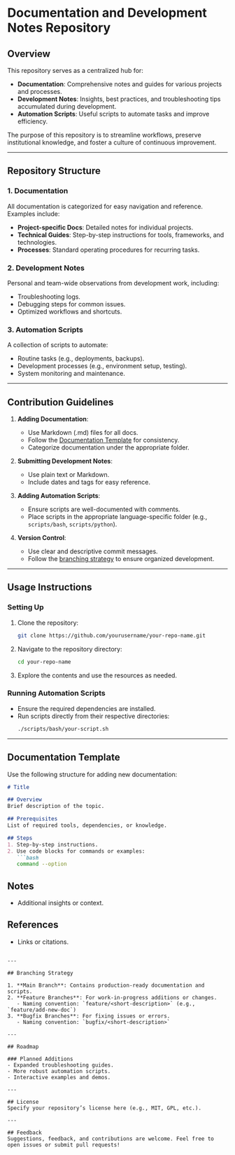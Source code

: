 # Documentation and Development Notes Repository

## Overview
This repository serves as a centralized hub for:
- **Documentation**: Comprehensive notes and guides for various projects and processes.
- **Development Notes**: Insights, best practices, and troubleshooting tips accumulated during development.
- **Automation Scripts**: Useful scripts to automate tasks and improve efficiency.

The purpose of this repository is to streamline workflows, preserve institutional knowledge, and foster a culture of continuous improvement.

---

## Repository Structure

### 1. **Documentation**
All documentation is categorized for easy navigation and reference. Examples include:
- **Project-specific Docs**: Detailed notes for individual projects.
- **Technical Guides**: Step-by-step instructions for tools, frameworks, and technologies.
- **Processes**: Standard operating procedures for recurring tasks.

### 2. **Development Notes**
Personal and team-wide observations from development work, including:
- Troubleshooting logs.
- Debugging steps for common issues.
- Optimized workflows and shortcuts.

### 3. **Automation Scripts**
A collection of scripts to automate:
- Routine tasks (e.g., deployments, backups).
- Development processes (e.g., environment setup, testing).
- System monitoring and maintenance.

---

## Contribution Guidelines

1. **Adding Documentation**:
   - Use Markdown (.md) files for all docs.
   - Follow the [Documentation Template](#documentation-template) for consistency.
   - Categorize documentation under the appropriate folder.

2. **Submitting Development Notes**:
   - Use plain text or Markdown.
   - Include dates and tags for easy reference.

3. **Adding Automation Scripts**:
   - Ensure scripts are well-documented with comments.
   - Place scripts in the appropriate language-specific folder (e.g., `scripts/bash`, `scripts/python`).

4. **Version Control**:
   - Use clear and descriptive commit messages.
   - Follow the [branching strategy](#branching-strategy) to ensure organized development.

---

## Usage Instructions

### Setting Up
1. Clone the repository:
   ```bash
   git clone https://github.com/yourusername/your-repo-name.git
   ```
2. Navigate to the repository directory:
   ```bash
   cd your-repo-name
   ```
3. Explore the contents and use the resources as needed.

### Running Automation Scripts
- Ensure the required dependencies are installed.
- Run scripts directly from their respective directories:
  ```bash
  ./scripts/bash/your-script.sh
  ```

---

## Documentation Template
Use the following structure for adding new documentation:

```markdown
# Title

## Overview
Brief description of the topic.

## Prerequisites
List of required tools, dependencies, or knowledge.

## Steps
1. Step-by-step instructions.
2. Use code blocks for commands or examples:
   ```bash
   command --option
   ```

## Notes
- Additional insights or context.

## References
- Links or citations.
```

---

## Branching Strategy

1. **Main Branch**: Contains production-ready documentation and scripts.
2. **Feature Branches**: For work-in-progress additions or changes.
   - Naming convention: `feature/<short-description>` (e.g., `feature/add-new-doc`)
3. **Bugfix Branches**: For fixing issues or errors.
   - Naming convention: `bugfix/<short-description>`

---

## Roadmap

### Planned Additions
- Expanded troubleshooting guides.
- More robust automation scripts.
- Interactive examples and demos.

---

## License
Specify your repository’s license here (e.g., MIT, GPL, etc.).

---

## Feedback
Suggestions, feedback, and contributions are welcome. Feel free to open issues or submit pull requests!

